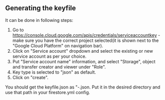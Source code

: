## Generating the keyfile

It can be done in following steps:

1. Go to https://console.cloud.google.com/apis/credentials/serviceaccountkey - make sure you have the correct project selected(it is shown next to the "Google Cloud Platform" on navigation bar).
2. Click on "Service account" dropdown and select the existing or new service account as per your choice.
3. Put "Service account name" information, and select "Storage", object and transfer creator and viewer under "Role".
4. Key type is selected to "json" as default.
5. Click on "create".

You should get the keyfile.json as "<PROJECT-ID>-<HASHED-STRING>.json. Put it in the desired directory and use that path in your firestore.yml config.